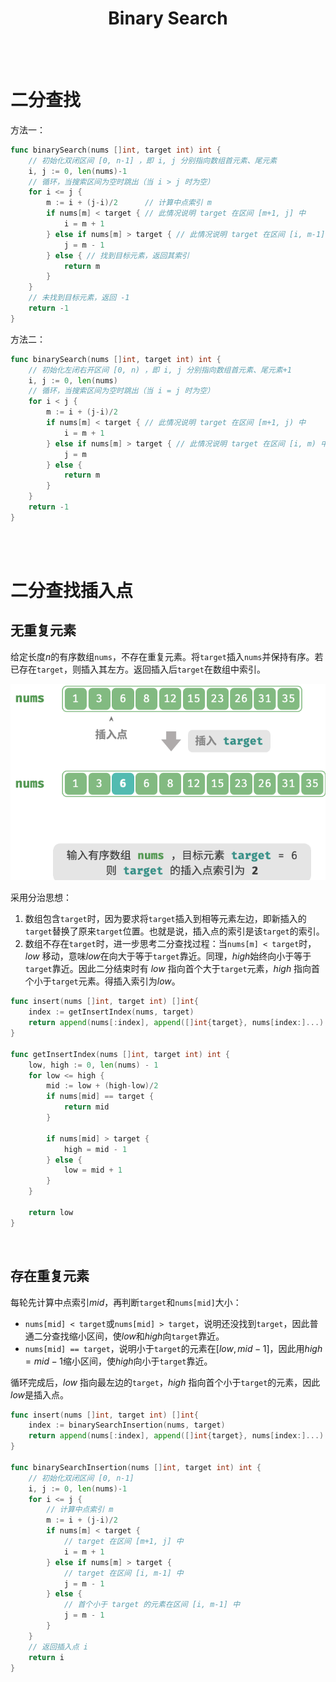 <h1 style="text-align: center;"><strong>Binary Search</strong></h1>

<br></br>



# 二分查找
方法一：

```go
func binarySearch(nums []int, target int) int {
    // 初始化双闭区间 [0, n-1] ，即 i, j 分别指向数组首元素、尾元素
    i, j := 0, len(nums)-1
    // 循环，当搜索区间为空时跳出（当 i > j 时为空）
    for i <= j {
        m := i + (j-i)/2      // 计算中点索引 m
        if nums[m] < target { // 此情况说明 target 在区间 [m+1, j] 中
            i = m + 1
        } else if nums[m] > target { // 此情况说明 target 在区间 [i, m-1] 中
            j = m - 1
        } else { // 找到目标元素，返回其索引
            return m
        }
    }
    // 未找到目标元素，返回 -1
    return -1
}
```

方法二：

```go
func binarySearch(nums []int, target int) int {
    // 初始化左闭右开区间 [0, n) ，即 i, j 分别指向数组首元素、尾元素+1
    i, j := 0, len(nums)
    // 循环，当搜索区间为空时跳出（当 i = j 时为空）
    for i < j {
        m := i + (j-i)/2
        if nums[m] < target { // 此情况说明 target 在区间 [m+1, j) 中
            i = m + 1
        } else if nums[m] > target { // 此情况说明 target 在区间 [i, m) 中
            j = m
        } else {
            return m
        }
    }
    return -1
}
```

<br></br>



# 二分查找插入点
## 无重复元素
给定长度$n$的有序数组`nums`，不存在重复元素。将`target`插入`nums`并保持有序。若已存在`target`，则插入其左方。返回插入后`target`在数组中索引。

![](./Images/binary_search_insertion1.png)

采用分治思想：
1. 数组包含`target`时，因为要求将`target`插入到相等元素左边，即新插入的`target`替换了原来`target`位置。也就是说，插入点的索引是该`target`的索引。
2. 数组不存在`target`时，进一步思考二分查找过程：当`nums[m] < target`时， $low$ 移动，意味$low$在向大于等于`target`靠近。同理，$high$始终向小于等于`target`靠近。因此二分结束时有 $low$ 指向首个大于`target`元素，$high$ 指向首个小于`target`元素。得插入索引为$low$。

```go
func insert(nums []int, target int) []int{
    index := getInsertIndex(nums, target)
    return append(nums[:index], append([]int{target}, nums[index:]...)...)
}

func getInsertIndex(nums []int, target int) int {
    low, high := 0, len(nums) - 1
    for low <= high {
        mid := low + (high-low)/2
        if nums[mid] == target {
            return mid
        }

        if nums[mid] > target {
            high = mid - 1
        } else {
            low = mid + 1
        }
    }

    return low
}
```

<br>


## 存在重复元素
每轮先计算中点索引$mid$，再判断`target`和`nums[mid]`大小：

- `nums[mid] < target`或`nums[mid] > target`，说明还没找到`target`，因此普通二分查找缩小区间，使$low$和$high$向`target`靠近。
- `nums[mid] == target`，说明小于`target`的元素在$[low, mid - 1]$，因此用$high = mid - 1$缩小区间，使$high$向小于`target`靠近。

循环完成后，$low$ 指向最左边的`target`，$high$ 指向首个小于`target`的元素，因此$low$是插入点。

```go
func insert(nums []int, target int) []int{
    index := binarySearchInsertion(nums, target)
    return append(nums[:index], append([]int{target}, nums[index:]...)...)
}

func binarySearchInsertion(nums []int, target int) int {
    // 初始化双闭区间 [0, n-1]
    i, j := 0, len(nums)-1
    for i <= j {
        // 计算中点索引 m
        m := i + (j-i)/2
        if nums[m] < target {
            // target 在区间 [m+1, j] 中
            i = m + 1
        } else if nums[m] > target {
            // target 在区间 [i, m-1] 中
            j = m - 1
        } else {
            // 首个小于 target 的元素在区间 [i, m-1] 中
            j = m - 1
        }
    }
    // 返回插入点 i
    return i
}
```